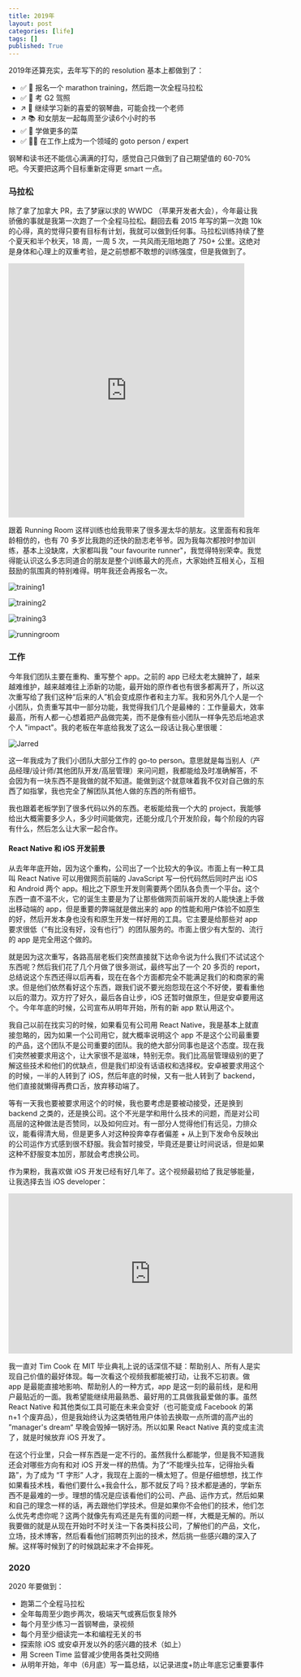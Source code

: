 ```yaml
---
title: 2019年
layout: post
categories: [life]
tags: []
published: True
---
```


2019年还算充实，去年写下的的 resolution 基本上都做到了：
- ✅ 🏅 报名一个 marathon training，然后跑一次全程马拉松
- ✅ 🚗 考 G2 驾照
- ↗️ 🎹 继续学习新的喜爱的钢琴曲，可能会找一个老师
- ↗️ 📚 和女朋友一起每周至少读6个小时的书
- ✅ 🍳 学做更多的菜
- ✅ 👨‍💻 在工作上成为一个领域的 goto person / expert

钢琴和读书还不能信心满满的打勾，感觉自己只做到了自己期望值的 60-70% 吧。今天要把这两个目标重新定得更 smart 一点。

### 马拉松

除了拿了加拿大 PR，去了梦寐以求的 WWDC （苹果开发者大会），今年最让我骄傲的事就是我第一次跑了一个全程马拉松。翻回去看 2015 年写的第一次跑 10k 的心得，真的觉得只要有目标有计划，我就可以做到任何事。马拉松训练持续了整个夏天和半个秋天，18 周，一周 5 次，一共风雨无阻地跑了 750+ 公里。这绝对是身体和心理上的双重考验，是之前想都不敢想的训练强度，但是我做到了。

<iframe src='https://connect.garmin.com/activity/embed/4176050288' width='465' height='500' frameborder='0'></iframe>

跟着 Running Room 这样训练也给我带来了很多渥太华的朋友。这里面有和我年龄相仿的，也有 70 多岁比我跑的还快的励志老爷爷。因为我每次都按时参加训练，基本上没缺席，大家都叫我 "our favourite runner"，我觉得特别荣幸。我觉得能认识这么多志同道合的朋友是整个训练最大的亮点，大家始终互相关心，互相鼓励的氛围真的特别难得。明年我还会再报名一次。

![training1](/assets/training1.jpg)

![training2](/assets/training2.jpg)

![training3](/assets/training3.jpg)

![runningroom](/assets/runningroom.jpg)

### 工作

今年我们团队主要在重构、重写整个 app。之前的 app 已经太老太臃肿了，越来越难维护，越来越难往上添新的功能，最开始的原作者也有很多都离开了，所以这次重写给了我们这种“后来的人”机会变成原作者和主力军。我和另外几个人是一个小团队，负责重写其中一部分功能，我觉得我们几个是最棒的：工作量最大，效率最高，所有人都一心想着把产品做完美，而不是像有些小团队一样争先恐后地追求个人 "impact"。我的老板在年底给我发了这么一段话让我心里很暖：

![Jarred](/assets/jarred.png)

这一年我成为了我们小团队大部分工作的 go-to person。意思就是每当别人（产品经理/设计师/其他团队开发/高层管理）来问问题，我都能给及时准确解答，不会因为有一块东西不是我做的就不知道。能做到这个就意味着我不仅对自己做的东西了如指掌，我也完全了解团队其他人做的东西的所有细节。

我也跟着老板学到了很多代码以外的东西。老板能给我一个大的 project，我能够给出大概需要多少人，多少时间能做完，还能分成几个开发阶段，每个阶段的内容有什么，然后怎么让大家一起合作。

#### React Native 和 iOS 开发前景

从去年年底开始，因为这个重构，公司出了一个比较大的争议。市面上有一种工具叫 React Native 可以用做网页前端的 JavaScript 写一份代码然后同时产出 iOS 和 Android 两个 app。相比之下原生开发则需要两个团队各负责一个平台。这个东西一直不温不火，它的诞生主要是为了让那些做网页前端开发的人能快速上手做出移动端的 app，但是重要的弊端就是做出来的 app 的性能和用户体验不如原生的好，然后开发本身也没有和原生开发一样好用的工具。它主要是给那些对 app 要求很低（“有比没有好，没有也行”）的团队服务的。市面上很少有大型的、流行的 app 是完全用这个做的。

就是因为这次重写，各路高层老板们突然直接就下达命令说为什么我们不试试这个东西呢？然后我们花了几个月做了很多测试，最终写出了一个 20 多页的 report，总结说这个东西还得以后再看，现在在各个方面都完全不能满足我们的和商家的需求。但是他们依然看好这个东西，跟我们说不要光抱怨现在这个不好使，要看重他以后的潜力。双方拧了好久，最后各自让步，iOS 还暂时做原生，但是安卓要用这个。今年年底的时候，公司宣布从明年开始，所有的新 app 默认用这个。

我自己以前在找实习的时候，如果看见有公司用 React Native，我是基本上就直接忽略的，因为如果一个公司用它，就大概率说明这个 app 不是这个公司最重要的产品，这个团队不是公司重要的团队。我的绝大部分同事也是这个态度。现在我们突然被要求用这个，让大家很不是滋味，特别无奈。我们比高层管理级别的更了解这些技术和他们的优缺点，但是我们却没有话语权和选择权。安卓被要求用这个的时候，一半的人转到了 iOS，然后年底的时候，又有一批人转到了 backend，他们直接就懒得再费口舌，放弃移动端了。

等有一天我也要被要求用这个的时候，我也要考虑是要被动接受，还是换到 backend 之类的，还是换公司。这个不光是学和用什么技术的问题，而是对公司高层的这种做法是否赞同，以及如何应对。有一部分人觉得他们有远见，力排众议，能看得清大局，但是更多人对这种投奔幸存者偏差 + 从上到下发命令反映出的公司运作方式感到很不舒服。我会暂时接受，毕竟还是要让时间说话，但是如果这种不舒服变本加厉，那就会考虑换公司。

作为果粉，我喜欢做 iOS 开发已经有好几年了。这个视频最初给了我足够能量，让我选择去当 iOS developer：

<iframe width="560" height="315" src="https://www.youtube.com/embed/FirarNC85sU" frameborder="0" allow="accelerometer; autoplay; encrypted-media; gyroscope; picture-in-picture" allowfullscreen></iframe>

我一直对 Tim Cook 在 MIT 毕业典礼上说的话深信不疑：帮助别人、所有人是实现自己价值的最好体现。每一次看这个视频我都能被打动，让我不忘初衷。做 app 是最能直接地影响、帮助别人的一种方式，app 是这一刻的最前线，是和用户最贴近的一面。我希望能继续用最熟悉、最好用的工具做我最爱做的事。虽然 React Native 和其他类似工具可能在未来会变好（也可能变成 Facebook 的第 n+1 个废弃品），但是我始终认为这类牺牲用户体验去换取一点所谓的高产出的 ”manager's dream“ 早晚会毁掉一锅好汤。所以如果 React Native 真的变成主流了，就是时候放弃 iOS 开发了。

在这个行业里，只会一样东西是一定不行的。虽然我什么都能学，但是我不知道我还会对哪些方向有和对 iOS 开发一样的热情。为了“不能埋头拉车，记得抬头看路”，为了成为 “T 字形” 人才，我现在上面的一横太短了。但是仔细想想，找工作如果看技术栈，看他们要什么+我会什么，那不就反了吗？技术都是通的，学新东西不是最难的一步。理想的情况是应该看他们的公司、产品、运作方式，然后如果和自己的理念一样的话，再去跟他们学技术。但是如果你不会他们的技术，他们怎么优先考虑你呢？这两个就像先有鸡还是先有蛋的问题一样，大概是无解的。所以我要做的就是从现在开始时不时关注一下各类科技公司，了解他们的产品，文化，立场，技术博客，然后看看他们招聘页列出的技术，然后挑一些感兴趣的深入了解。这样等时候到了的时候跳起来才不会摔死。

### 2020

2020 年要做到：
- 跑第二个全程马拉松
- 全年每周至少跑步两次，极端天气或赛后恢复除外
- 每个月至少练习一首钢琴曲，录视频
- 每个月至少细读完一本和编程无关的书
- 探索除 iOS 或安卓开发以外的感兴趣的技术（如上）
- 用 Screen Time 监督减少使用各类社交网络
- 从明年开始，年中（6月底）写一篇总结，以记录进度+防止年底忘记重要事件
